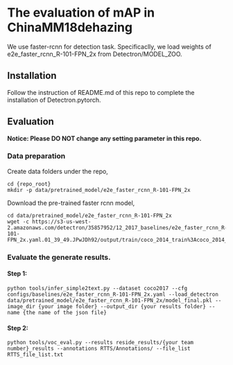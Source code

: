 # The evaluation of mAP in ChinaMM18dehazing

We use faster-rcnn for detection task. Specificaclly, we load weights of e2e_faster_rcnn_R-101-FPN_2x from Detectron/MODEL_ZOO.

## Installation
Follow the instruction of README.md of this repo to complete the installation of Detectron.pytorch.

## Evaluation
**Notice: Please DO NOT change any setting parameter in this repo.**

### Data preparation
Create data folders under the repo,
```
cd {repo_root}
mkdir -p data/pretrained_model/e2e_faster_rcnn_R-101-FPN_2x
```

Download the pre-trained faster rcnn model,
```
cd data/pretrained_model/e2e_faster_rcnn_R-101-FPN_2x
wget -c https://s3-us-west-2.amazonaws.com/detectron/35857952/12_2017_baselines/e2e_faster_rcnn_R-101-FPN_2x.yaml.01_39_49.JPwJDh92/output/train/coco_2014_train%3Acoco_2014_valminusminival/generalized_rcnn/model_final.pkl
```

### Evaluate the generate results.

#### Step 1:
```
python tools/infer_simple2text.py --dataset coco2017 --cfg configs/baselines/e2e_faster_rcnn_R-101-FPN_2x.yaml --load_detectron data/pretrained_model/e2e_faster_rcnn_R-101-FPN_2x/model_final.pkl --image_dir {your image folder} --output_dir {your results folder} --name {the name of the json file} 
```

#### Step 2:
```
python tools/voc_eval.py --results reside_results/{your team number}_results --annotations RTTS/Annotations/ --file_list RTTS_file_list.txt
```